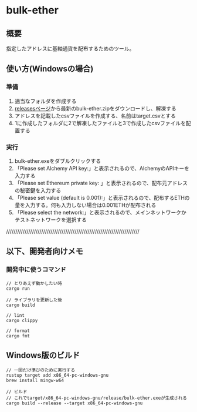 # bulk-ether
## 概要
指定したアドレスに基軸通貨を配布するためのツール。
## 使い方(Windowsの場合)
### 準備
1. 適当なフォルダを作成する
2. [releasesページ](https://github.com/dea-sg/bulk-ether/releases)から最新のbulk-ether.zipをダウンロードし、解凍する
3. アドレスを記載したcsvファイルを作成する、名前はtarget.csvとする
4. 1に作成したフォルダに2で解凍したファイルと3で作成したcsvファイルを配置する
### 実行
1. bulk-ether.exeをダブルクリックする
2. 「Please set Alchemy API key:」と表示されるので、AlchemyのAPIキーを入力する
3. 「Please set Ethereum private key: 」と表示されるので、配布元アドレスの秘密鍵を入力する
4. 「Please set value (default is 0.001):」と表示されるので、配布するETHの量を入力する。何も入力しない場合は0.001ETHが配布される
5. 「Please select the network:」と表示されるので、メインネットワークかテストネットワークを選択する

////////////////////////////////////////////////////////////////////////
## 以下、開発者向けメモ
### 開発中に使うコマンド
```
// とりあえず動かしたい時
cargo run

// ライブラリを更新した後
cargo build

// lint
cargo clippy

// format
cargo fmt

```
## Windows版のビルド
```
// 一回だけ準びのために実行する
rustup target add x86_64-pc-windows-gnu
brew install mingw-w64

// ビルド
// これでtarget/x86_64-pc-windows-gnu/release/bulk-ether.exeが生成される
cargo build --release --target x86_64-pc-windows-gnu

```
